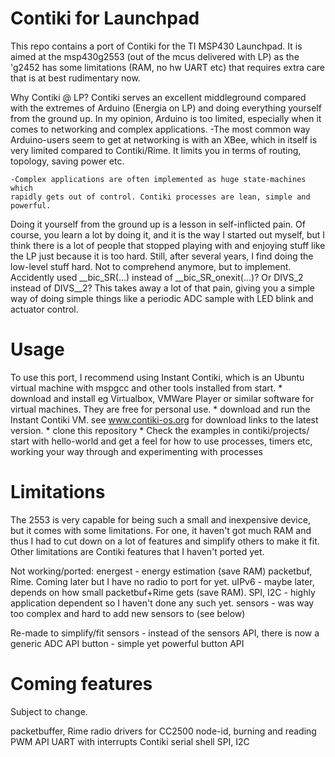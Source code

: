 Contiki for Launchpad
=====================

This repo contains a port of Contiki for the TI MSP430 Launchpad.
It is aimed at the msp430g2553 (out of the mcus delivered with LP)
as the 'g2452 has some limitations (RAM, no hw UART etc) that requires
extra care that is at best rudimentary now.

Why Contiki @ LP?
Contiki serves an excellent middleground compared with the extremes of Arduino
(Energia on LP) and doing everything yourself from the ground up. In my opinion,
Arduino is too limited, especially when it comes to networking and complex
applications.
    -The most common way Arduino-users seem to get at networking is
    with an XBee, which in itself is very limited compared to Contiki/Rime. It
    limits you in terms of routing, topology, saving power etc.

    -Complex applications are often implemented as huge state-machines which
    rapidly gets out of control. Contiki processes are lean, simple and powerful.

Doing it yourself from the ground up is a lesson in self-inflicted pain. Of
course, you learn a lot by doing it, and it is the way I started out myself, but
I think there is a lot of people that stopped playing with and enjoying stuff
like the LP just because it is too hard. Still, after several years, I find
doing the low-level stuff hard. Not to comprehend anymore, but to implement.
Accidently used __bic_SR(...) instead of __bic_SR_onexit(...)? Or DIVS_2 instead
of DIVS__2? This takes away a lot of that pain, giving you a simple way of
doing simple things like a periodic ADC sample with LED blink and actuator control.


Usage
=====

To use this port, I recommend using Instant Contiki, which is an Ubuntu
virtual machine with mspgcc and other tools installed from start.
    * download and install eg Virtualbox, VMWare Player or similar
      software for virtual machines. They are free for personal use.
    * download and run the Instant Contiki VM.
      see www.contiki-os.org for download links to the latest version.
    * clone this repository
    * Check the examples in contiki/projects/
      start with hello-world and get a feel for how to use processes,
      timers etc, working your way through and experimenting with
      processes 

Limitations
===========

The 2553 is very capable for being such a small and inexpensive device, but it
comes with some limitations. For one, it haven't got much RAM and thus I had to
cut down on a lot of features and simplify others to make it fit. Other limitations
are Contiki features that I haven't ported yet.

Not working/ported:
  energest - energy estimation (save RAM)
  packetbuf, Rime. Coming later but I have no radio to port for yet.
  uIPv6 - maybe later, depends on how small packetbuf+Rime gets (save RAM).
  SPI, I2C - highly application dependent so I haven't done any such yet.
  sensors - was way too complex and hard to add new sensors to (see below)

Re-made to simplify/fit
  sensors - instead of the sensors API, there is now a generic ADC API
  button - simple yet powerful button API
  
Coming features
===============

Subject to change.

  packetbuffer, Rime
  radio drivers for CC2500
  node-id, burning and reading
  PWM API
  UART with interrupts
  Contiki serial shell
  SPI, I2C
